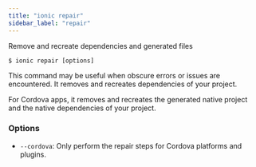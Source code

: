 ```yaml
---
title: "ionic repair"
sidebar_label: "repair"
---
```





Remove and recreate dependencies and generated files

```shell
$ ionic repair [options]
```

This command may be useful when obscure errors or issues are encountered. It removes and recreates dependencies of your project.

For Cordova apps, it removes and recreates the generated native project and the native dependencies of your project.

### Options

 - `--cordova`: Only perform the repair steps for Cordova platforms and plugins. 
      

